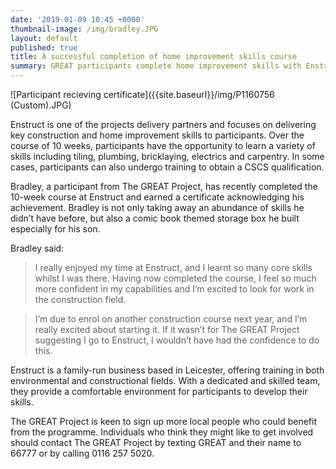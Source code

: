 ```yaml
---
date: '2019-01-09 10:45 +0000'
thumbnail-image: /img/bradley.JPG
layout: default
published: true
title: A successful completion of home improvement skills course
summary: GREAT participants complete home improvement skills with Enstruct.
---
```

![Participant recieving certificate]({{site.baseurl}}/img/P1160756 (Custom).JPG)

Enstruct is one of the projects delivery partners and focuses on delivering key construction and home improvement skills to participants. Over the course of 10 weeks, participants have the opportunity to learn a variety of skills including tiling, plumbing, bricklaying, electrics and carpentry. In some cases, participants can also undergo training to obtain a CSCS qualification. 

Bradley, a participant from The GREAT Project, has recently completed the 10-week course at Enstruct and earned a certificate acknowledging his achievement. Bradley is not only taking away an abundance of skills he didn’t have before, but also a comic book themed storage box he built especially for his son. 

Bradley said: 

> I really enjoyed my time at Enstruct, and I learnt so many core skills whilst I was there. Having now completed the course, I feel so much more confident in my capabilities and I’m excited to look for work in the construction field. 

> I’m due to enrol on another construction course next year, and I’m really excited about starting it. If it wasn’t for The GREAT Project suggesting I go to Enstruct, I wouldn’t have had the confidence to do this.

Enstruct is a family-run business based in Leicester, offering training in both environmental and constructional fields. With a dedicated and skilled team, they provide a comfortable environment for participants to develop their skills.

The GREAT Project is keen to sign up more local people who could benefit from the programme. Individuals who think they might like to get involved should contact The GREAT Project by texting GREAT and their name to 66777 or by calling 0116 257 5020.